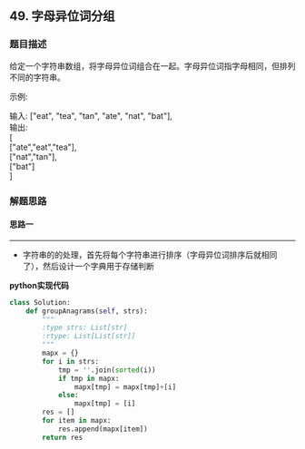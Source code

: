 ## 49. 字母异位词分组
### 题目描述
给定一个字符串数组，将字母异位词组合在一起。字母异位词指字母相同，但排列不同的字符串。

示例:

输入: ["eat", "tea", "tan", "ate", "nat", "bat"],  
输出:  
[  
  ["ate","eat","tea"],  
  ["nat","tan"],  
  ["bat"]  
]

### 解题思路
#### 思路一
****
- 字符串的的处理，首先将每个字符串进行排序（字母异位词排序后就相同了），然后设计一个字典用于存储判断

**python实现代码**
```python
class Solution:
    def groupAnagrams(self, strs):
        """
        :type strs: List[str]
        :rtype: List[List[str]]
        """
        mapx = {}
        for i in strs:
            tmp = ''.join(sorted(i))
            if tmp in mapx:
                mapx[tmp] = mapx[tmp]+[i]
            else:
                mapx[tmp] = [i]
        res = []
        for item in mapx:
            res.append(mapx[item])
        return res
```

